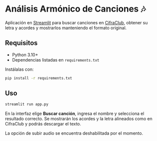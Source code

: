 # Análisis Armónico de Canciones 🎶

Aplicación en [Streamlit](https://streamlit.io/) para buscar canciones en [CifraClub](https://www.cifraclub.com.br), obtener su letra y acordes y mostrarlos manteniendo el formato original.

## Requisitos
- Python 3.10+
- Dependencias listadas en `requirements.txt`

Instálalas con:

```bash
pip install -r requirements.txt
```

## Uso

```bash
streamlit run app.py
```

En la interfaz elige **Buscar canción**, ingresa el nombre y selecciona el resultado correcto. Se mostrarán los acordes y la letra alineados como en CifraClub y podrás descargar el texto.

La opción de subir audio se encuentra deshabilitada por el momento.
